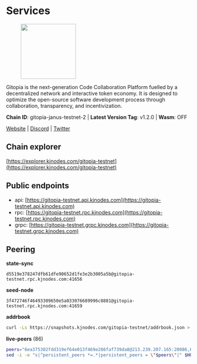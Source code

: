 # Services

<figure><img src="https://raw.githubusercontent.com/kj89/testnet_manuals/main/pingpub/logos/gitopia.png" width="150" alt=""><figcaption></figcaption></figure>

Gitopia is the next-generation Code Collaboration Platform fuelled by  a decentralized network and interactive token economy. It is designed  to optimize the open-source software development process through  collaboration, transparency, and incentivization.

**Chain ID**: gitopia-janus-testnet-2 | **Latest Version Tag**: v1.2.0 | **Wasm**: OFF

[Website](https://gitopia.com/) | [Discord](https://discord.gg/hFTXCGNYDZ) | [Twitter](https://twitter.com/gitopiaDAO)




## Chain explorer
[https://explorer.kjnodes.com/gitopia-testnet](https://explorer.kjnodes.com/gitopia-testnet)

## Public endpoints

* api: [https://gitopia-testnet.api.kjnodes.com](https://gitopia-testnet.api.kjnodes.com)
* rpc: [https://gitopia-testnet.rpc.kjnodes.com](https://gitopia-testnet.rpc.kjnodes.com)
* grpc: [https://gitopia-testnet.grpc.kjnodes.com](https://gitopia-testnet.grpc.kjnodes.com)

## Peering

**state-sync**

```text
d5519e378247dfb61dfe90652d1fe3e2b3005a5b@gitopia-testnet.rpc.kjnodes.com:41656
```

**seed-node**

```text
3f472746f46493309650e5a033076689996c8881@gitopia-testnet.rpc.kjnodes.com:41659
```

**addrbook**
```bash
curl -Ls https://snapshots.kjnodes.com/gitopia-testnet/addrbook.json > $HOME/.gitopia/config/addrbook.json
```

**live-peers** (86)
```bash
peers="6ea375302fdd319ef64e013f469e286faf739da8@213.239.207.165:20086,66116d559390844588c67db54b894779cf00d559@5.9.61.237:41656,32230c9132ec36dc8510ba57330a30f3d34e3eeb@65.109.70.23:11356,399d4e19186577b04c23296c4f7ecc53e61080cb@34.143.189.236:26656,619a23818cddd40d0b9f57e9754b719da13609bc@65.108.108.52:24656,c78af3c8a2fa3d398dedb1ad9052eaf60dc27434@95.216.163.254:41656,082e95b5d5351e68dcfb24dff802f9064cfd5a4c@65.109.92.241:51056,d5519e378247dfb61dfe90652d1fe3e2b3005a5b@65.109.68.190:41656,3b0956b482f89b361dd350f1c6b3743096897446@65.108.124.219:35656,52a2fb0aa22551b1ef0155824228924d41c1daa6@85.239.230.213:26656,2330fa28b8613786c741778d057616e3b91a8ae9@38.242.132.201:36656,b745e0c6a1e0c7ec248ec274cfd038ed4bc4c2cf@65.21.134.202:26356,4e0e57bcac8aa2bc3188d5b7845eeee61a61f3f0@194.163.170.165:26656,c84906b19dc7dc7bda94ab2167d4b0af64a28b49@45.151.122.191:656,a0dcc2fd815a26280d11b67dfa9459be9975e044@38.242.139.184:656,f0b8227e40f25eaec0e25b9e91ca199d2d9a1ecb@167.86.94.177:656,4cd60a4dd4211d38d948a86a614f1fd8d3d274eb@75.119.153.139:656,53b421af01f3260e949d6a9c2dc09e3b1dbf9fb6@109.205.181.30:41656,5c2a752c9b1952dbed075c56c600c3a79b58c395@195.3.220.140:27036,ffb4f7d43d6449c292d4e60c8a48eb3d31c39691@38.242.139.100:656,bc688b2be879ba5bfa34587e096a9c9a4df2e6d4@45.151.122.116:656,9bb344d83fc1fafc4bce6b8e4a95b82f37ac4f31@82.208.20.136:26656,007d2419fea80aee707d009af0153f5105c53379@38.242.139.164:656,b6651c7b043ef4bdccd7906b0f06de2bbdfe8a60@193.46.243.75:26656,63381c5528ed8ca93f9ba31008a9630d21b29a97@142.132.152.46:46656,59a99a10a28baeda8535598acef9abb706ec5dbc@45.85.249.132:656,f8e784036bca797a21def2fff53ff72170302140@185.188.249.19:41656,955c997a67a82cbd005e5b2b7010a1de3ac54355@38.242.241.74:26656,d2975b49708dc92ee3b7da1d72e3eee3119d1d0c@167.86.105.216:656,93c4c73375b5f52020e7e7bd3f901ee28f07e6b7@109.123.243.66:41656,37677351ed74a5ced46a99217d19e30d5bcacc1d@5.75.147.138:26656,66f94651fb02f277c90c605a38df549d3c0a9269@75.119.151.217:26656,64d45a76f7f50160d6e760b1ac1f05968193b47b@185.245.183.206:41656,ae5d5b47ea732ff509114f405967f61eb3d86ac6@75.119.146.171:656,fd3c90536aafeb61fb735ca15fec7cb1f0747f8c@77.91.73.34:656,292c099fc654a1331d3b62a1b939f867b62ef434@45.85.147.242:656,995177c4b8c2b498de50483a614f9e30bf02e843@65.109.130.180:26656,3989c44e8af3427b22a71a94185e85df99d450b4@149.102.158.188:41656,52098a0fdd0dc566615ad37492019d252635bdda@45.85.249.131:656,ed177ff3cf334df1a6c190438b0c7b5dd64b423a@45.151.122.140:656,98bdfc67810bf7ac8f5c45b2c677b4bf199eb42e@185.193.67.65:41656,dc53e8e177319816b1c898ca79f821369ea96b26@209.145.56.41:41656,ac606e28c081c679dc23d9a94c29842be8f8b1f1@45.85.249.133:656,c2beb74ebaf76137702732f6076c9a319bf15262@159.69.72.247:41656,0eb70bf5e2403694109f9bba184570074c2dfdd5@38.242.235.255:26656,09538ba6159f454a17d76501c59e23bad6fc9d3d@85.190.246.67:26656,7f2339fc6a6dca666d8ffbbe4e61443d58e0e759@109.123.255.8:26656,a068b93722efaeaec97f5b86c694d1171241f498@84.46.248.70:41656,7d819fa869f7c5b42c2c7a9538e1a9e7a52cfdee@65.108.226.26:24656,e17763e03ef6819b6f549b97abe9da7a1a7eeac8@164.68.121.241:656,8bec864d68a2542233ba37ac94c723fdf0b8e175@45.151.122.136:656,0e9f303834a5d1f3be0babd5466725b3609ebc82@65.21.141.246:28656,481189b7e246f6c824a969482446c49abbfe76b8@161.97.172.147:26656,c09aa43e7149a6bf784d11867ebb4135996016d6@213.239.215.77:26656,798cf016b5150592badc8257402312fc50b7361d@65.108.45.200:26878,1983d3cbcbc281232b5946ba9a2487e8f6976817@149.102.148.141:26656,03073657e8bc5bcf71e7fd8df281ab8dcbc8821a@45.151.122.130:656,05182a9b6121c9fcbb493f9bb3843e20e076e479@38.242.231.113:656,35c829910f80387ee825da9fb69efbcbf8e2149e@164.68.118.227:26656,38f4e436b28b05850fa9b67cadf0700123cec094@45.10.154.166:26656,eaa9978430e55663346eb61312cd5ecc21448b25@38.242.139.153:656,df09684bec670d3f12b4349232c4647965811dcc@5.180.151.32:26656,ba614c2b5beae6df39a4310043294ffde60e8e8d@45.85.250.147:26656,78ec2f593741e1fc162ca972ff2a4a156ba0f154@45.151.122.148:656,6fa19dbe0236fc9328513ced95d9dd6f8330dbf3@34.160.118.165:26656,2c91eedc679744da7972ab7cab1bddf3cb9e8c0a@109.123.241.209:26656,820024c34989e7605d9367847e1fc2d01ad763bd@65.109.92.235:30656,0e22fcc29a4cf5476001c849126ced605491f2ec@185.192.96.108:26656,7a94906323c0e2b928196f9f51348c1444306970@109.205.180.53:26656,c3ecaaf2d7b292e0407fb01bd96739a7b05c4a74@82.208.20.35:26656,95fbdc6d62be17db6688222b15b57d3e795ed07a@167.86.84.102:656,df5c15eeaeecb2116ab947e10c065353d762f5ad@185.163.124.151:41656,9912d5c8d59b7736b0702b18aeb386efe7e46f3f@164.68.111.239:656,0534e64a6df8a0ac7d032d3eff3587f5fd69ba37@65.108.206.118:60756,f1a47d469460fb0a70b12d7739afbc0bf78eadda@78.47.195.69:656,9b9d0df41d1ff0f49fab716fdb2b4484b3413b81@80.65.211.168:26656,099052dd7c948a76afdc952b32cd733933c5a9ba@65.21.192.90:10656,2b62e46b374e82cf982d19e803b290b48e389cd2@149.102.146.22:26656,926b47f8d786e544ec3a9200c61b5b04729a9d57@199.175.98.127:41656,098c8f3e70fa1f1bbb447903aea96b8e1f025f13@141.95.145.41:26656,8d45cada398e1035e220857a84021fabfa723248@2.58.82.21:26656,d0a4a269b4f62a3523f403ff1812f95013b7d7a1@57.128.133.15:26656,6879aff70e9326aa10d346f7fce3a076527b5237@172.104.199.176:41656,e22428164b4b5c9556530d1c1f25625e4ef6b99f@75.119.148.69:656,3d929e3d74b12e152c575298ef257faec0356e58@176.214.77.176:26656,e2be58a29887accfae3eba7a68147b99f1d3dd5d@65.108.150.175:26656"
sed -i -e "s|^persistent_peers *=.*|persistent_peers = \"$peers\"|" $HOME/.gitopia/config/config.toml
```
